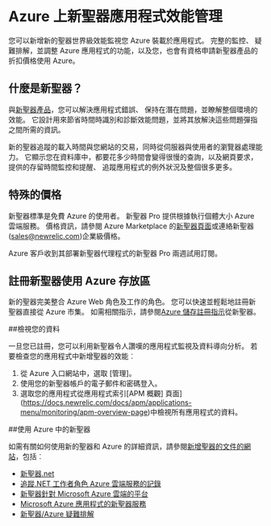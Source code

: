 <properties 
    pageTitle="使用 Azure 中的新聖器 |Microsoft Azure" 
    description="瞭解如何使用新的聖器服務來管理並監控 Azure 應用程式。" 
    services="" 
    documentationCenter=".net" 
    authors="nickfloyd" 
    manager="timlt" 
    editor=""/>

<tags 
    ms.service="cloud-services" 
    ms.workload="tbd" 
    ms.tgt_pltfrm="na" 
    ms.devlang="dotnet" 
    ms.topic="article" 
    ms.date="08/23/2016" 
    ms.author="nickfloyd@newrelic.com"/>


# <a name="new-relic-application-performance-management-on-azure"></a>Azure 上新聖器應用程式效能管理

您可以新增新的聖器世界級效能監視您 Azure 裝載於應用程式。 完整的監控、 疑難排解，並調整 Azure 應用程式的功能，以及您，也會有資格申請新聖器產品的折扣價格使用 Azure。

## <a name="what-is-new-relic"></a>什麼是新聖器？

與[新聖器產品](https://newrelic.com/products)，您可以解決應用程式錯誤、 保持在潛在問題，並瞭解整個環境的效能。 它設計用來節省時間時識別和診斷效能問題，並將其放解決這些問題彈指之間所需的資訊。

新的聖器追蹤的載入時間與您網站的交易，同時從伺服器與使用者的瀏覽器處理能力。 它顯示您在資料庫中，都要花多少時間會變得很慢的查詢，以及網頁要求，提供的存留時間監控和提醒、 追蹤應用程式的例外狀況及整個很多更多。 

## <a name="special-pricing"></a>特殊的價格
新聖器標準是免費 Azure 的使用者。 新聖器 Pro 提供根據執行個體大小 Azure 雲端服務。 價格資訊，請參閱 Azure Marketplace 的[新聖器頁面](https://azure.microsoft.com/marketplace/partners/newrelic/newrelic/)或連絡新聖器(sales@newrelic.com)企業級價格。

Azure 客戶收到其部署新聖器代理程式的新聖器 Pro 兩週試用訂閱。

## <a name="sign-up-for-new-relic-using-the-azure-store"></a>註冊新聖器使用 Azure 存放區
新的聖器完美整合 Azure Web 角色及工作的角色。 您可以快速並輕鬆地註冊新聖器直接從 Azure 市集。 如需相關指示，請參閱[Azure 儲存註冊指示](https://docs.newrelic.com/docs/agents/net-agent/azure-installation/azure-cloud-services#signup)從新聖器。

##<a name="view-your-data"></a>檢視您的資料

一旦您已註冊，您可以利用新聖器令人讚嘆的應用程式監視及資料導向分析。 若要檢查您的應用程式中新增聖器的效能︰

1. 從 Azure 入口網站中，選取 [管理]。
2. 使用您的新聖器帳戶的電子郵件和密碼登入。
3. 選取您的應用程式從應用程式索引[APM 概觀] 頁面](https://docs.newrelic.com/docs/apm/applications-menu/monitoring/apm-overview-page)中檢視所有應用程式的資料。

##<a name="using-new-relic-with-azure"></a>使用 Azure 中的新聖器

如需有關如何使用新的聖器和 Azure 的詳細資訊，請參閱[新增聖器的文件的網站](https://docs.newrelic.com/docs/agents/net-agent/azure-installation)，包括︰ 

* [新聖器.net](https://docs.newrelic.com/docs/agents/net-agent/getting-started/new-relic-net)
* [追蹤.NET 工作者角色 Azure 雲端服務的記錄](https://docs.newrelic.com/docs/agents/net-agent/azure-installation/instrument-net-worker-role-azure-cloud-service)
* [新聖器針對 Microsoft Azure 雲端的平台](https://docs.newrelic.com/docs/agents/net-agent/azure-installation/azure-cloud-services)
* [Microsoft Azure 應用程式的新聖器服務](https://docs.newrelic.com/docs/agents/net-agent/azure-installation/azure-portal)
* [新聖器/Azure 疑難排解](https://docs.newrelic.com/docs/agents/net-agent/azure-troubleshooting)


